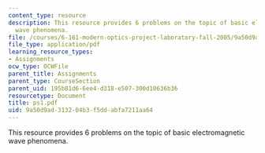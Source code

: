 ```yaml
---
content_type: resource
description: This resource provides 6 problems on the topic of basic electromagnetic
  wave phenomena.
file: /courses/6-161-modern-optics-project-laboratory-fall-2005/9a50d9ad313204b3f5ddabfa7211aa64_ps1.pdf
file_type: application/pdf
learning_resource_types:
- Assignments
ocw_type: OCWFile
parent_title: Assignments
parent_type: CourseSection
parent_uid: 195b81d6-6ee4-d318-e507-300d10636b36
resourcetype: Document
title: ps1.pdf
uid: 9a50d9ad-3132-04b3-f5dd-abfa7211aa64
---
```

This resource provides 6 problems on the topic of basic electromagnetic wave phenomena.

